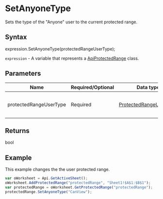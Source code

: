 # SetAnyoneType

Sets the type of the "Anyone" user to the current protected range.

## Syntax

expression.SetAnyoneType(protectedRangeUserType);

`expression` - A variable that represents a [ApiProtectedRange](../ApiProtectedRange.md) class.

## Parameters

| **Name** | **Required/Optional** | **Data type** | **Default** | **Description** |
| ------------- | ------------- | ------------- | ------------- | ------------- |
| protectedRangeUserType | Required | [ProtectedRangeUserType](../../Enumeration/ProtectedRangeUserType.md) |  | The user type of the protected range. |

## Returns

bool

## Example

This example changes the the user protected range.

```javascript
var oWorksheet = Api.GetActiveSheet();
oWorksheet.AddProtectedRange("protectedRange", "Sheet1!$A$1:$B$1");
var protectedRange = oWorksheet.GetProtectedRange("protectedRange");
protectedRange.SetAnyoneType("CanView");
```
